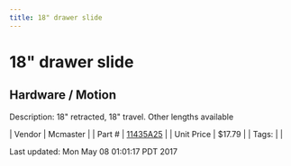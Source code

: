 ```yaml
---
title: 18" drawer slide
---
```


# 18" drawer slide
## Hardware / Motion
Description: 	18" retracted, 18" travel. Other lengths available 

| Vendor | Mcmaster | 
| Part # | [11435A25](https://www.mcmaster.com/#11435A25) | 
| Unit Price | $17.79 | 
| Tags: |  | 

Last updated: Mon May 08 01:01:17 PDT 2017